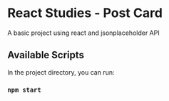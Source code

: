 # React Studies - Post Card

A basic project using react and jsonplaceholder API 

## Available Scripts

In the project directory, you can run:

### `npm start`


